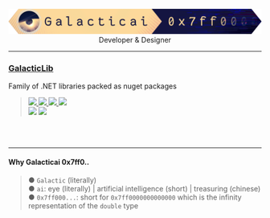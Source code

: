 <p align=center>
    <img width=960 src="/Galacticai.png" />
    <br/>
    Developer & Designer
</p>

---

### [GalacticLib](https://Galacticai.github.io/GalacticLib)
Family of .NET libraries packed as nuget packages
> <a href="#"> 
>     <img src="https://img.shields.io/badge/-Supporting-gray" />
>     <img src="https://img.shields.io/badge/.NET-7-0078D4?labelColor=512BD4" />
>     <img src="https://img.shields.io/badge/-Windows-white?logo=windows-11&logoColor=0078D4" />
>     <img src="https://img.shields.io/badge/-Linux-white?logo=linux&logoColor=111111" />
> </a>
> <br/>
> <img src="https://img.shields.io/badge/%C2%A9Galacticai-2023-white?link=https://github.com/Galacticai" />
> <img src="https://img.shields.io/badge/-GPL--3.0-white?logo=gnu&logoColor=A42E2B">

<br/>
<br/>

---

#### Why Galacticai 0x7ff0..
> ● `Galactic` (literally)
> <br/>
> ● `ai`: eye (literally) | artificial intelligence (short) | treasuring (chinese)
> <br/>
> ● `0x7ff000...`: short for `0x7ff0000000000000` which is the infinity representation of the `double` type
